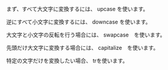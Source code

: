 まず、すべて大文字に変換するには、
upcase を使います。

逆にすべて小文字に変換するには、
downcase を使います。

大文字と小文字の反転を行う場合には、
swapcase　を使います。

先頭だけ大文字に変換する場合には、
capitalize　を使います。

特定の文字だけを変換したい場合、
trを使います。

